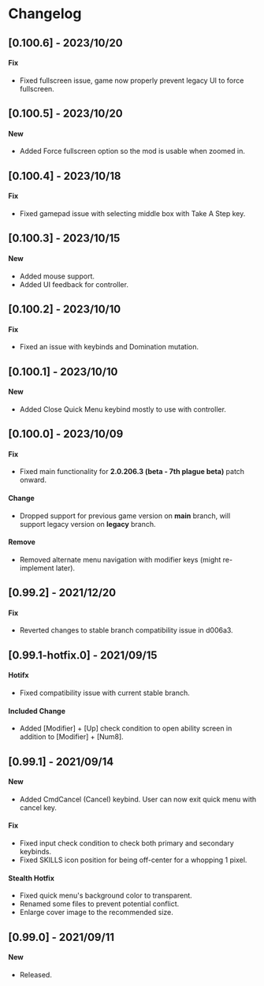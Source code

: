 # Changelog

## [0.100.6] - 2023/10/20
#### Fix
- Fixed fullscreen issue, game now properly prevent legacy UI to force fullscreen.

## [0.100.5] - 2023/10/20
#### New
- Added Force fullscreen option so the mod is usable when zoomed in.

## [0.100.4] - 2023/10/18
#### Fix
- Fixed gamepad issue with selecting middle box with Take A Step key.

## [0.100.3] - 2023/10/15
#### New
- Added mouse support.
- Added UI feedback for controller.

## [0.100.2] - 2023/10/10
#### Fix
- Fixed an issue with keybinds and Domination mutation.

## [0.100.1] - 2023/10/10
#### New
- Added Close Quick Menu keybind mostly to use with controller.

## [0.100.0] - 2023/10/09
#### Fix
- Fixed main functionality for **2.0.206.3 (beta - 7th plague beta)** patch onward.
#### Change
- Dropped support for previous game version on **main** branch, will support legacy version on **legacy** branch.
#### Remove
- Removed alternate menu navigation with modifier keys (might re-implement later).

## [0.99.2] - 2021/12/20
#### Fix
- Reverted changes to stable branch compatibility issue in d006a3.

## [0.99.1-hotfix.0] - 2021/09/15
#### Hotifx
- Fixed compatibility issue with current stable branch.

#### Included Change
- Added [Modifier] + [Up] check condition to open ability screen in addition to [Modifier] + [Num8].

## [0.99.1] - 2021/09/14
#### New
- Added CmdCancel (Cancel) keybind. User can now exit quick menu with cancel key.
#### Fix
- Fixed input check condition to check both primary and secondary keybinds.
- Fixed SKILLS icon position for being off-center for a whopping 1 pixel.

#### Stealth Hotfix
- Fixed quick menu's background color to transparent.
- Renamed some files to prevent potential conflict.
- Enlarge cover image to the recommended size.

## [0.99.0] - 2021/09/11
#### New
- Released.
